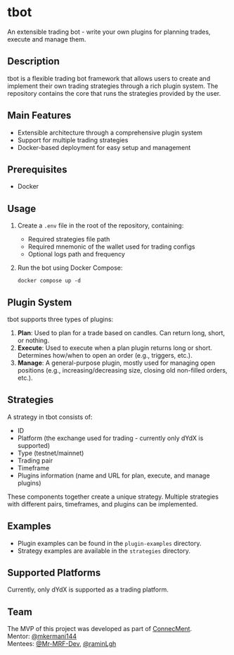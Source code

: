 # tbot

An extensible trading bot - write your own plugins for planning trades, execute and manage them.

## Description

tbot is a flexible trading bot framework that allows users to create and implement their own trading strategies through a rich plugin system. The repository contains the core that runs the strategies provided by the user.

## Main Features

- Extensible architecture through a comprehensive plugin system
- Support for multiple trading strategies
- Docker-based deployment for easy setup and management

## Prerequisites

- Docker

## Usage

1. Create a `.env` file in the root of the repository, containing:

   - Required strategies file path
   - Required mnemonic of the wallet used for trading configs
   - Optional logs path and frequency

2. Run the bot using Docker Compose:
   ```
   docker compose up -d
   ```

## Plugin System

tbot supports three types of plugins:

1. **Plan**: Used to plan for a trade based on candles. Can return long, short, or nothing.
2. **Execute**: Used to execute when a plan plugin returns long or short. Determines how/when to open an order (e.g., triggers, etc.).
3. **Manage**: A general-purpose plugin, mostly used for managing open positions (e.g., increasing/decreasing size, closing old non-filled orders, etc.).

## Strategies

A strategy in tbot consists of:

- ID
- Platform (the exchange used for trading - currently only dYdX is supported)
- Type (testnet/mainnet)
- Trading pair
- Timeframe
- Plugins information (name and URL for plan, execute, and manage plugins)

These components together create a unique strategy. Multiple strategies with different pairs, timeframes, and plugins can be implemented.

## Examples

- Plugin examples can be found in the `plugin-examples` directory.
- Strategy examples are available in the `strategies` directory.

## Supported Platforms

Currently, only dYdX is supported as a trading platform.

## Team

The MVP of this project was developed as part of [ConnecMent](https://github.com/ConnecMent).  
Mentor: [@mkermani144](https://github.com/mkermani144)  
Mentees: [@Mr-MRF-Dev](https://github.com/Mr-MRF-Dev), [@raminLgh](https://github.com/raminLgh)
